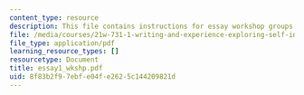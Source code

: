 ```yaml
---
content_type: resource
description: This file contains instructions for essay workshop groups.
file: /media/courses/21w-731-1-writing-and-experience-exploring-self-in-society-spring-2004/8f83b2f97ebfe04fe2625c144209821d_essay1_wkshp.pdf
file_type: application/pdf
learning_resource_types: []
resourcetype: Document
title: essay1_wkshp.pdf
uid: 8f83b2f9-7ebf-e04f-e262-5c144209821d
---
```

